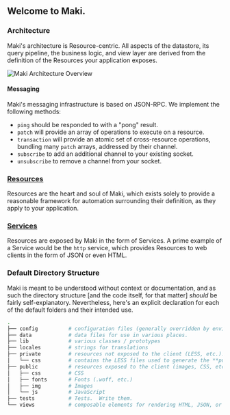 <style type="text/css">
  img {
    max-width: 100%;
  }
</style>

## Welcome to Maki.

### Architecture
Maki's architecture is Resource-centric.  All aspects of the datastore, its query pipeline, the business logic, and view layer are derived from the definition of the Resources your application exposes.

![Maki Architecture Overview](https://raw.githubusercontent.com/martindale/maki/master/public/img/maki-architecture.png)

#### Messaging
Maki's messaging infrastructure is based on JSON-RPC.  We implement the following methods:

- `ping` should be responded to with a "pong" result.
- `patch` will provide an array of operations to execute on a resource.
- `transaction` will provide an atomic set of cross-resource operations, bundling many `patch` arrays, addressed by their channel.
- `subscribe` to add an additional channel to your existing socket.
- `unsubscribe` to remove a channel from your socket.

### [Resources](/docs/resources)
Resources are the heart and soul of Maki, which exists solely to provide a
reasonable framework for automation surrounding their definition, as they apply
to your application.

### [Services](/docs/services)
Resources are exposed by Maki in the form of Services.  A prime example of a
Service would be the `http` service, which provides Resources to web clients in
the form of JSON or even HTML.

### Default Directory Structure
Maki is meant to be understood without context or documentation, and as such the directory structure [and the code itself, for that matter] _should_ be fairly self-explanatory.  Nevertheless, here's an explicit declaration for each of the default folders and their intended use.
```bash
.
├── config          # configuration files (generally overridden by environment variables)
├── data            # data files for use in various places.
├── lib             # various classes / prototypes
├── locales         # strings for translations
├── private         # resources not exposed to the client (LESS, etc.).  This is a 1:1 map of the public folder
│   └── css         # contains the LESS files used to generate the **public** CSS files (currently, autogenerated using asset-rack)
├── public          # resources exposed to the client (images, CSS, etc)
│   ├── css         # CSS
│   ├── fonts       # Fonts (.woff, etc.)
│   ├── img         # Images
│   └── js          # JavaScript  
├── tests           # Tests.  Write them.
└── views           # composable elements for rendering HTML, JSON, or XML
```
